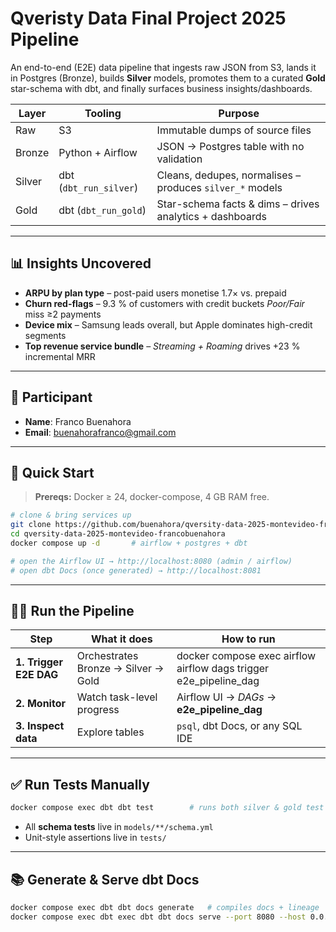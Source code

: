 # Qveristy Data Final Project 2025 Pipeline

An end-to-end (E2E) data pipeline that ingests raw JSON from S3, lands it in
Postgres (Bronze), builds **Silver** models, promotes them to a curated **Gold**
star-schema with dbt, and finally surfaces business insights/dashboards.

| Layer  | Tooling                | Purpose                                                  |
| ------ | ---------------------- | -------------------------------------------------------- |
| Raw    | S3                     | Immutable dumps of source files                          |
| Bronze | Python + Airflow       | JSON → Postgres table with no validation                 |
| Silver | dbt (`dbt_run_silver`) | Cleans, dedupes, normalises – produces `silver_*` models |
| Gold   | dbt (`dbt_run_gold`)   | Star-schema facts & dims – drives analytics + dashboards |

---

## 📊 Insights Uncovered

- **ARPU by plan type** – post-paid users monetise 1.7× vs. prepaid
- **Churn red-flags** – 9.3 % of customers with credit buckets _Poor/Fair_ miss ≥2 payments
- **Device mix** – Samsung leads overall, but Apple dominates high-credit segments
- **Top revenue service bundle** – _Streaming + Roaming_ drives +23 % incremental MRR

---

## 👤 Participant

- **Name**: Franco Buenahora
- **Email**: buenahorafranco@gmail.com

---

## 🚀 Quick Start

> **Prereqs:** Docker ≥ 24, docker-compose, 4 GB RAM free.

```bash
# clone & bring services up
git clone https://github.com/buenahora/qversity-data-2025-montevideo-francobuenahora.git
cd qversity-data-2025-montevideo-francobuenahora
docker compose up -d       # airflow + postgres + dbt

# open the Airflow UI → http://localhost:8080 (admin / airflow)
# open dbt Docs (once generated) → http://localhost:8081
```

---

## 🏃‍♂️ Run the Pipeline

| Step                   | What it does                        | How to run                                                        |
| ---------------------- | ----------------------------------- | ----------------------------------------------------------------- |
| **1. Trigger E2E DAG** | Orchestrates Bronze → Silver → Gold | docker compose exec airflow airflow dags trigger e2e_pipeline_dag |
| **2. Monitor**         | Watch task-level progress           | Airflow UI → _DAGs_ → **e2e_pipeline_dag**                        |
| **3. Inspect data**    | Explore tables                      | `psql`, dbt Docs, or any SQL IDE                                  |

---

## ✅ Run Tests Manually

```bash
docker compose exec dbt dbt test        # runs both silver & gold test suites
```

- All **schema tests** live in `models/**/schema.yml`
- Unit-style assertions live in `tests/`

---

## 📚 Generate & Serve dbt Docs

```bash
docker compose exec dbt dbt docs generate   # compiles docs + lineage
docker compose exec dbt exec dbt dbt docs serve --port 8080 --host 0.0.0.0      # serves at http://localhost:8081
```
